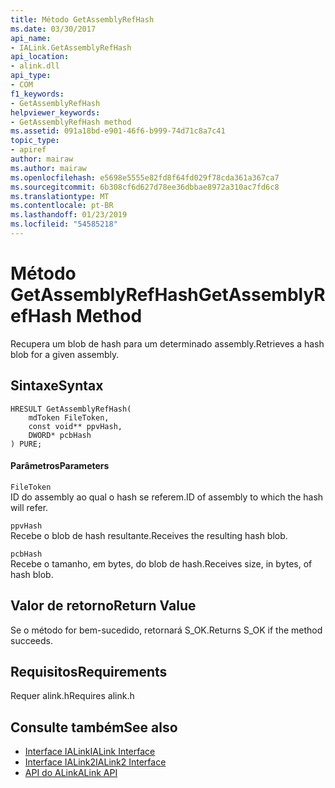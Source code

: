 ```yaml
---
title: Método GetAssemblyRefHash
ms.date: 03/30/2017
api_name:
- IALink.GetAssemblyRefHash
api_location:
- alink.dll
api_type:
- COM
f1_keywords:
- GetAssemblyRefHash
helpviewer_keywords:
- GetAssemblyRefHash method
ms.assetid: 091a18bd-e901-46f6-b999-74d71c8a7c41
topic_type:
- apiref
author: mairaw
ms.author: mairaw
ms.openlocfilehash: e5698e5555e82fd8f64fd029f78cda361a367ca7
ms.sourcegitcommit: 6b308cf6d627d78ee36dbbae8972a310ac7fd6c8
ms.translationtype: MT
ms.contentlocale: pt-BR
ms.lasthandoff: 01/23/2019
ms.locfileid: "54585218"
---
```

# <a name="getassemblyrefhash-method"></a><span data-ttu-id="fcb8e-102">Método GetAssemblyRefHash</span><span class="sxs-lookup"><span data-stu-id="fcb8e-102">GetAssemblyRefHash Method</span></span>
<span data-ttu-id="fcb8e-103">Recupera um blob de hash para um determinado assembly.</span><span class="sxs-lookup"><span data-stu-id="fcb8e-103">Retrieves a hash blob for a given assembly.</span></span>  
  
## <a name="syntax"></a><span data-ttu-id="fcb8e-104">Sintaxe</span><span class="sxs-lookup"><span data-stu-id="fcb8e-104">Syntax</span></span>  
  
```  
HRESULT GetAssemblyRefHash(  
    mdToken FileToken,  
    const void** ppvHash,  
    DWORD* pcbHash  
) PURE;  
```  
  
#### <a name="parameters"></a><span data-ttu-id="fcb8e-105">Parâmetros</span><span class="sxs-lookup"><span data-stu-id="fcb8e-105">Parameters</span></span>  
 `FileToken`  
 <span data-ttu-id="fcb8e-106">ID do assembly ao qual o hash se referem.</span><span class="sxs-lookup"><span data-stu-id="fcb8e-106">ID of assembly to which the hash will refer.</span></span>  
  
 `ppvHash`  
 <span data-ttu-id="fcb8e-107">Recebe o blob de hash resultante.</span><span class="sxs-lookup"><span data-stu-id="fcb8e-107">Receives the resulting hash blob.</span></span>  
  
 `pcbHash`  
 <span data-ttu-id="fcb8e-108">Recebe o tamanho, em bytes, do blob de hash.</span><span class="sxs-lookup"><span data-stu-id="fcb8e-108">Receives size, in bytes, of hash blob.</span></span>  
  
## <a name="return-value"></a><span data-ttu-id="fcb8e-109">Valor de retorno</span><span class="sxs-lookup"><span data-stu-id="fcb8e-109">Return Value</span></span>  
 <span data-ttu-id="fcb8e-110">Se o método for bem-sucedido, retornará S_OK.</span><span class="sxs-lookup"><span data-stu-id="fcb8e-110">Returns S_OK if the method succeeds.</span></span>  
  
## <a name="requirements"></a><span data-ttu-id="fcb8e-111">Requisitos</span><span class="sxs-lookup"><span data-stu-id="fcb8e-111">Requirements</span></span>  
 <span data-ttu-id="fcb8e-112">Requer alink.h</span><span class="sxs-lookup"><span data-stu-id="fcb8e-112">Requires alink.h</span></span>  
  
## <a name="see-also"></a><span data-ttu-id="fcb8e-113">Consulte também</span><span class="sxs-lookup"><span data-stu-id="fcb8e-113">See also</span></span>
- [<span data-ttu-id="fcb8e-114">Interface IALink</span><span class="sxs-lookup"><span data-stu-id="fcb8e-114">IALink Interface</span></span>](../../../../docs/framework/unmanaged-api/alink/ialink-interface.md)
- [<span data-ttu-id="fcb8e-115">Interface IALink2</span><span class="sxs-lookup"><span data-stu-id="fcb8e-115">IALink2 Interface</span></span>](../../../../docs/framework/unmanaged-api/alink/ialink2-interface.md)
- [<span data-ttu-id="fcb8e-116">API do ALink</span><span class="sxs-lookup"><span data-stu-id="fcb8e-116">ALink API</span></span>](../../../../docs/framework/unmanaged-api/alink/index.md)
